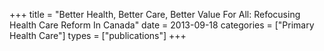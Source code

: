+++
title = "Better Health, Better Care, Better Value For All: Refocusing Health Care Reform In Canada"
date = 2013-09-18
categories = ["Primary Health Care"]
types = ["publications"]
+++
